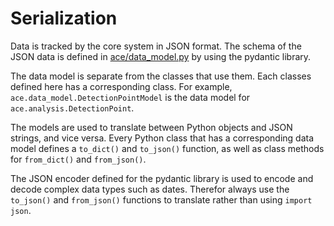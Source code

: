 # Serialization

Data is tracked by the core system in JSON format. The schema of the JSON data is defined in [ace/data_model.py](https://github.com/ace-ecosystem/ace2-core/blob/main/ace/data_model.py) by using the pydantic library.

The data model is separate from the classes that use them. Each classes defined here has a corresponding class. For example, `ace.data_model.DetectionPointModel` is the data model for `ace.analysis.DetectionPoint`.

The models are used to translate between Python objects and JSON strings, and vice versa. Every Python class that has a corresponding data model defines a `to_dict()` and `to_json()` function, as well as class methods for `from_dict()` and `from_json()`.

The JSON encoder defined for the pydantic library is used to encode and decode complex data types such as dates. Therefor always use the `to_json()` and `from_json()` functions to translate rather than using `import json`.
